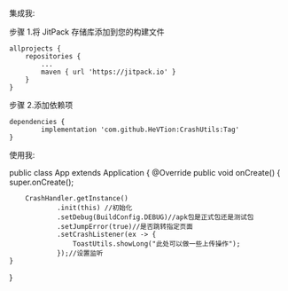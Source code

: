 集成我:

步骤 1.将 JitPack 存储库添加到您的构建文件

	allprojects {
		repositories {
			...
			maven { url 'https://jitpack.io' }
		}
	}
  
步骤 2.添加依赖项

	dependencies {
	        implementation 'com.github.HeVTion:CrashUtils:Tag'
	}
  
使用我:

public class App extends Application {
    @Override
    public void onCreate() {
        super.onCreate();

        CrashHandler.getInstance()
                .init(this) //初始化
                .setDebug(BuildConfig.DEBUG)//apk包是正式包还是测试包
                .setJumpError(true)//是否跳转指定页面
                .setCrashListener(ex -> {
                    ToastUtils.showLong("此处可以做一些上传操作");
                });//设置监听
    }
}
